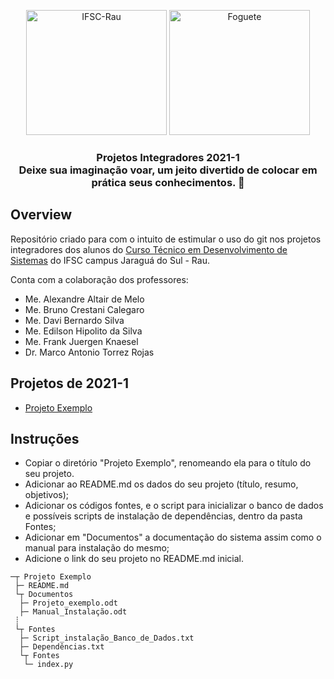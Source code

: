 <p align="center">
    <img src="https://github.com/ifsc-rau/IFSC-Rau-Fantastic-Four_2020-1/blob/master/images/ifsc-rau.png" height="200" width="225" alt="IFSC-Rau" />
    <img src="https://github.com/ifsc-rau/IFSC-Rau-Fantastic-Four_2020-1/blob/master/images/foguete.png" height="200" width="225" alt="Foguete" />
</p>

<h3 align="center">
    Projetos Integradores 2021-1 
    <br />
    Deixe sua imaginação voar, um jeito divertido de colocar em prática seus conhecimentos. 🚀
</h3>

## Overview

Repositório criado para com o intuito de estimular o uso do git nos projetos integradores dos alunos do [Curso Técnico em Desenvolvimento de Sistemas](https://www.ifsc.edu.br/curso-aberto/-/asset_publisher/nvqSsFwoxoh1/content/id/655212?p_r_p_564233524_categoryId=655186) do IFSC campus Jaraguá do Sul - Rau.

Conta com a colaboração dos professores:

- Me. Alexandre Altair de Melo
- Me. Bruno Crestani Calegaro
- Me. Davi Bernardo Silva
- Me. Edilson Hipolito da Silva
- Me. Frank Juergen Knaesel
- Dr. Marco Antonio Torrez Rojas

## Projetos de 2021-1
- [Projeto Exemplo](https://github.com/ifsc-rau/covid-2021-1/tree/master/Projeto%20Exemplo)


## Instruções

- Copiar o diretório "Projeto Exemplo", renomeando ela para o título do seu projeto.
- Adicionar ao README.md os dados do seu projeto (título, resumo, objetivos);
- Adicionar os códigos fontes, e o script para inicializar o banco de dados e possíveis scripts de instalação de dependências, dentro da pasta Fontes;
- Adicionar em "Documentos" a documentação do sistema assim como o manual para instalação do mesmo;
- Adicione o link do seu projeto no README.md inicial.

```
─┬ Projeto Exemplo
 ├─ README.md
 └┬ Documentos
  ├─ Projeto_exemplo.odt
  ├─ Manual_Instalação.odt
 ┊
 └┬ Fontes
  ├─ Script_instalação_Banco_de_Dados.txt
  ├─ Dependências.txt
  └┬ Fontes
   └─ index.py
```